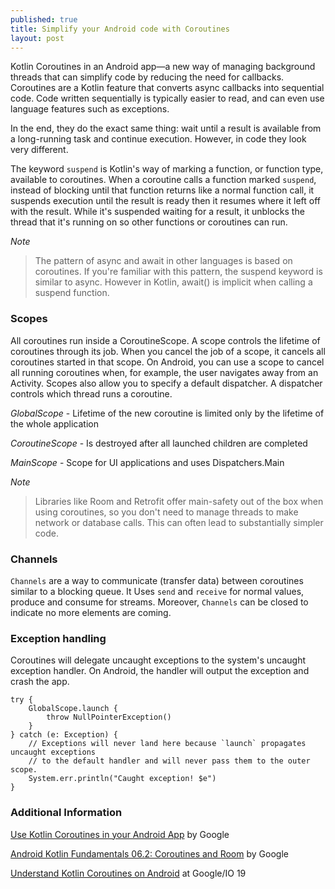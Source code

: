 ```yaml
---
published: true
title: Simplify your Android code with Coroutines
layout: post
---
```


 Kotlin Coroutines in an Android app—a new way of managing background threads that can simplify code by reducing the need for callbacks. Coroutines are a Kotlin feature that converts async callbacks into sequential code. Code written sequentially is typically easier to read, and can even use language features such as exceptions.

 In the end, they do the exact same thing: wait until a result is available from a long-running task and continue execution. However, in code they look very different.

 The keyword `suspend` is Kotlin's way of marking a function, or function type, available to coroutines. When a coroutine calls a function marked `suspend`, instead of blocking until that function returns like a normal function call, it suspends execution until the result is ready then it resumes where it left off with the result. While it's suspended waiting for a result, it unblocks the thread that it's running on so other functions or coroutines can run.

*Note*
>	The pattern of async and await in other languages is based on coroutines. If you're familiar with this pattern, the suspend keyword is similar to async. However in Kotlin, await() is implicit when calling a suspend function.

### Scopes

All coroutines run inside a CoroutineScope. A scope controls the lifetime of coroutines through its job. When you cancel the job of a scope, it cancels all coroutines started in that scope. On Android, you can use a scope to cancel all running coroutines when, for example, the user navigates away from an Activity. Scopes also allow you to specify a default dispatcher. A dispatcher controls which thread runs a coroutine.
	
*GlobalScope* - Lifetime of the new coroutine is limited only by the lifetime of the whole application

*CoroutineScope* - Is destroyed after all launched children are completed
	
*MainScope* - Scope for UI applications and uses Dispatchers.Main


*Note*
>	Libraries like Room and Retrofit offer main-safety out of the box when using coroutines, so you don't need to manage threads to make network or database calls. This can often lead to substantially simpler code.

### Channels

`Channels`  are a way to communicate (transfer data) between coroutines similar to a blocking queue.
It Uses `send` and `receive` for normal values, produce and consume for streams. Moreover, `Channels` can be closed to indicate no more elements are coming.


### Exception handling
Coroutines will delegate uncaught exceptions to the system's uncaught exception handler. On Android, the handler will output the exception and crash the app.

```
try {
    GlobalScope.launch {
        throw NullPointerException()
    }
} catch (e: Exception) {
    // Exceptions will never land here because `launch` propagates uncaught exceptions
    // to the default handler and will never pass them to the outer scope.
    System.err.println("Caught exception! $e")
}
```
 
### Additional Information
	
[Use Kotlin Coroutines in your Android App] by Google

[Android Kotlin Fundamentals 06.2: Coroutines and Room] by Google

[Understand Kotlin Coroutines on Android] at Google/IO 19


[Use Kotlin Coroutines in your Android App]: https://codelabs.developers.google.com/codelabs/kotlin-coroutines/#0
[Android Kotlin Fundamentals 06.2: Coroutines and Room]: https://codelabs.developers.google.com/codelabs/kotlin-android-training-coroutines-and-room/#0
[Understand Kotlin Coroutines on Android]: https://www.youtube.com/watch?v=BOHK_w09pVA

